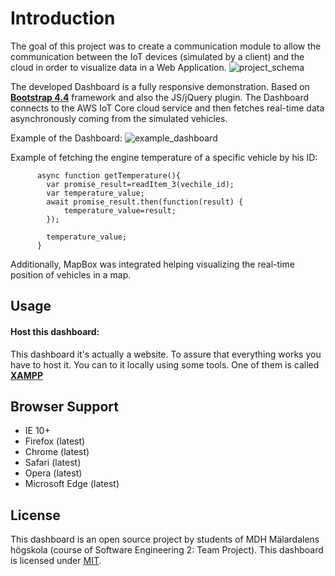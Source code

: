 Introduction
============
The goal of this project was to create a communication module to allow the communication between the IoT devices (simulated by a client) and the cloud in order to visualize data in a Web Application.
![project_schema](https://github.com/erikmurtaj/projectSE_dashboard/assets/50946517/89ddea76-6822-4727-8cbe-55eb1115fa3a)

The developed Dashboard is a fully responsive demonstration. Based on **[Bootstrap 4.4](https://getbootstrap.com)** framework and also the JS/jQuery plugin.
The Dashboard connects to the AWS IoT Core cloud service and then fetches real-time data asynchronously coming from the simulated vehicles.

Example of the Dashboard:
![example_dashboard](https://github.com/erikmurtaj/projectSE_dashboard/assets/50946517/f0855e81-dac2-4a37-8a0c-0f7a82bb0264)

Example of fetching the engine temperature of a specific vehicle by his ID:
```
      async function getTemperature(){
        var promise_result=readItem_3(vechile_id);
        var temperature_value;
        await promise_result.then(function(result) {
            temperature_value=result;
        });

        temperature_value;
      }
```

Additionally, MapBox was integrated helping visualizing the real-time position of vehicles in a map.



Usage
------------

#### Host this dashboard:

This dashboard it's actually a website. To assure that everything works you have to host it.
You can to it locally using some tools. One of them is called **[XAMPP](https://www.apachefriends.org/)**


Browser Support
---------------
- IE 10+
- Firefox (latest)
- Chrome (latest)
- Safari (latest)
- Opera (latest)
- Microsoft Edge (latest)

License
-------
This dashboard is an open source project by students of MDH Mälardalens högskola
(course of Software Engineering 2: Team Project).
This dashboard is licensed under [MIT](http://opensource.org/licenses/MIT).

